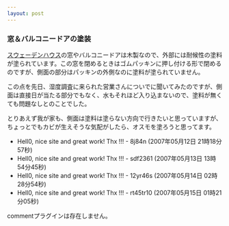 ```yaml
---
layout: post
---
```

<h3>窓＆バルコニードアの塗装</h3>
<p><a href="http://www.swedenhouse.co.jp/">スウェーデンハウス</a>の窓やバルコニードアは木製なので、外部には耐候性の塗料が塗られています。この窓を閉めるときはゴムパッキンに押し付ける形で閉めるのですが、側面の部分はパッキンの外側なのに塗料が塗られていません。</p>
<p>この点を先日、湿度調査に来られた営業さんについでに聞いてみたのですが、側面は直接日が当たる部分でもなく、水もそれほど入り込まないので、塗料が無くても問題なしとのことでした。</p>
<p>とりあえず我が家も、側面は塗料は塗らない方向で行きたいと思っていますが、ちょっとでもカビが生えそうな気配がしたら、オスモを塗ろうと思ってます。</p>
<ul>
<li>Hell0, nice site and great work! Thx !!! - 8j84n (2007年05月12日 21時18分57秒)</li>
<li>Hell0, nice site and great work! Thx !!! - sdf2361 (2007年05月13日 13時54分45秒)</li>
<li>Hell0, nice site and great work! Thx !!! - 12yr46s (2007年05月14日 02時28分54秒)</li>
<li>Hell0, nice site and great work! Thx !!! - rt45tr10 (2007年05月15日 01時21分05秒)</li>
</ul>
<p><span class="error">commentプラグインは存在しません。</span> </p>
